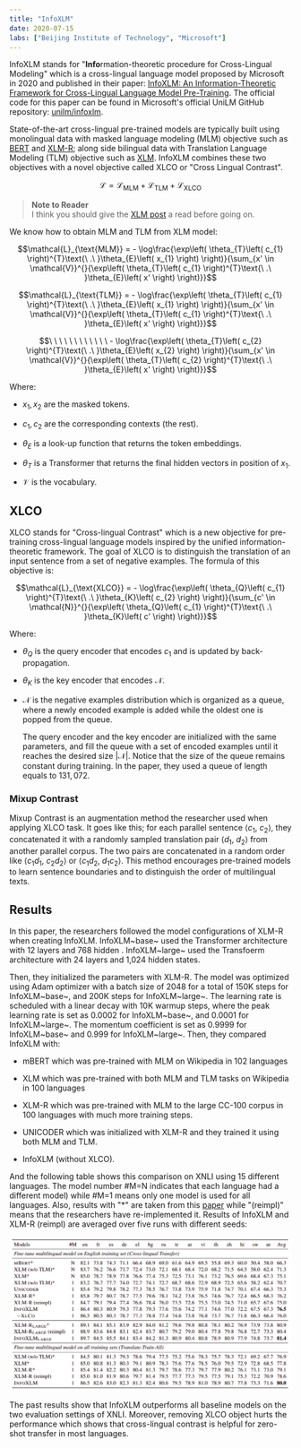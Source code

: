 ```yaml
---
title: "InfoXLM"
date: 2020-07-15
labs: ["Beijing Institute of Technology", "Microsoft"]
---
```


InfoXLM stands for "**Info**rmation-theoretic procedure for
Cross-Lingual Modeling" which is a cross-lingual language model proposed
by Microsoft in 2020 and published in their paper: [InfoXLM: An
Information-Theoretic Framework for Cross-Lingual Language Model
Pre-Training](https://arxiv.org/pdf/2007.07834.pdf). The official code
for this paper can be found in Microsoft's official UniLM GitHub repository:
[unilm/infoxlm](https://github.com/microsoft/unilm/tree/master/infoxlm).

State-of-the-art cross-lingual pre-trained models are typically built
using monolingual data with masked language modeling (MLM) objective
such as [BERT](https://anwarvic.github.io/language-modeling/BERT) and
[XLM-R](https://anwarvic.github.io/cross-lingual-lm/XLM-R); along side
bilingual data with Translation Language Modeling (TLM) objective such
as [XLM](https://anwarvic.github.io/cross-lingual-lm/XLM). InfoXLM
combines these two objectives with a novel objective called XLCO or
"Cross Lingual Contrast".

$$\mathcal{L} = \mathcal{L}_{\text{MLM}} + \mathcal{L}_{\text{TLM}} + \mathcal{L}_{\text{XLCO}}$$

> **Note to Reader**\
I think you should give the [XLM post](https://anwarvic.github.io/cross-lingual-lm/XLM)
a read before going on.

We know how to obtain MLM and TLM from XLM model:

$$\mathcal{L}_{\text{MLM}} = - \log\frac{\exp\left( \theta_{T}\left( c_{1} \right)^{T}\text{\ .\ }\theta_{E}\left( x_{1} \right) \right)}{\sum_{x' \in \mathcal{V}}^{}{\exp\left( \theta_{T}\left( c_{1} \right)^{T}\text{\ .\ }\theta_{E}\left( x' \right) \right)}}$$

$$\mathcal{L}_{\text{TLM}} = - \log\frac{\exp\left( \theta_{T}\left( c_{1} \right)^{T}\text{\ .\ }\theta_{E}\left( x_{1} \right) \right)}{\sum_{x' \in \mathcal{V}}^{}{\exp\left( \theta_{T}\left( c_{1} \right)^{T}\text{\ .\ }\theta_{E}\left( x' \right) \right)}}$$

$$\ \ \ \ \ \ \ \ \ \ \ \  - \log\frac{\exp\left( \theta_{T}\left( c_{2} \right)^{T}\text{\ .\ }\theta_{E}\left( x_{2} \right) \right)}{\sum_{x' \in \mathcal{V}}^{}{\exp\left( \theta_{T}\left( c_{2} \right)^{T}\text{\ .\ }\theta_{E}\left( x' \right) \right)}}$$

Where:

-   $x_{1}, x_{2}$ are the masked tokens.

-   $c_{1}, c_{2}$ are the corresponding contexts (the rest).

-   $\theta_{E}$ is a look-up function that returns the token
    embeddings.

-   $\theta_{T}$ is a Transformer that returns the final hidden vectors
    in position of $x_{1}$.

-   $\mathcal{V}$ is the vocabulary.

XLCO
----

XLCO stands for "Cross-lingual Contrast" which is a new objective for
pre-training cross-lingual language models inspired by the unified
information-theoretic framework. The goal of XLCO is to distinguish the
translation of an input sentence from a set of negative examples. The
formula of this objective is:

$$\mathcal{L}_{\text{XLCO}} = - \log\frac{\exp\left( \theta_{Q}\left( c_{1} \right)^{T}\text{\ .\ }\theta_{K}\left( c_{2} \right) \right)}{\sum_{c' \in \mathcal{N}}^{}{\exp\left( \theta_{Q}\left( c_{1} \right)^{T}\text{\ .\ }\theta_{K}\left( c' \right) \right)}}$$

Where:

-   $\theta_{Q}$ is the query encoder that encodes $c_{1}$ and is
    updated by back-propagation.

-   $\theta_{K}$ is the key encoder that encodes $\mathcal{N}$.

-   $\mathcal{N}$ is the negative examples distribution which is
    organized as a queue, where a newly encoded example is added while
    the oldest one is popped from the queue.

    The query encoder and the key encoder are initialized with the same
    parameters, and fill the queue with a set of encoded examples until
    it reaches the desired size $\left| \mathcal{N} \right|$. Notice
    that the size of the queue remains constant during training. In the
    paper, they used a queue of length equals to $131,072$.

### Mixup Contrast

Mixup Contrast is an augmentation method the researcher used when
applying XLCO task. It goes like this; for each parallel sentence
$\left\langle c_{1},\ c_{2} \right\rangle$, they concatenated it with a
randomly sampled translation pair
$\left\langle d_{1},\ d_{2} \right\rangle$ from another parallel corpus.
The two pairs are concatenated in a random order like
$\left\langle c_{1}d_{1},\ c_{2}d_{2} \right\rangle$ or
$\left\langle c_{1}d_{2},\ d_{1}c_{2} \right\rangle$. This method
encourages pre-trained models to learn sentence boundaries and to
distinguish the order of multilingual texts.

Results
-------

In this paper, the researchers followed the model configurations of
XLM-R when creating InfoXLM. InfoXLM~base~ used the Transformer
architecture with 12 layers and 768 hidden . InfoXLM~large~ used the
Transfoerm architecture with 24 layers and 1,024 hidden states.

Then, they initialized the parameters with XLM-R. The model was
optimized using Adam optimizer with a batch size of $2048$ for a total
of $150$K steps for InfoXLM~base~, and $200$K steps for InfoXLM~large~.
The learning rate is scheduled with a linear decay with $10$K warmup
steps, where the peak learning rate is set as $0.0002$ for
InfoXLM~base~, and $0.0001$ for InfoXLM~large~. The momentum coefficient
is set as $0.9999$ for InfoXLM~base~ and $0.999$ for InfoXLM~large~.
Then, they compared InfoXLM with:

-   mBERT which was pre-trained with MLM on Wikipedia in 102 languages

-   XLM which was pre-trained with both MLM and TLM tasks on Wikipedia
    in 100 languages

-   XLM-R which was pre-trained with MLM to the large CC-100 corpus in
    100 languages with much more training steps.

-   UNICODER which was initialized with XLM-R and they trained it using
    both MLM and TLM.

-   InfoXLM (without XLCO).

And the following table shows this comparison on XNLI using 15
different languages. The model number \#M=N indicates that each
language had a different model) while \#M=1 means only one model is
used for all languages. Also, results with "\*" are taken from this
[paper](https://arxiv.org/pdf/1911.02116.pdf) while "(reimpl)" means
that the researchers have re-implemented it. Results of InfoXLM and
XLM-R (reimpl) are averaged over five runs with different seeds:

<div align="center">
    <img src="media/InfoXLM/image1.png" width=750>
</div>

The past results show that InfoXLM outperforms all baseline models on
the two evaluation settings of XNLI. Moreover, removing XLCO object
hurts the performance which shows that cross-lingual contrast is helpful
for zero-shot transfer in most languages.
